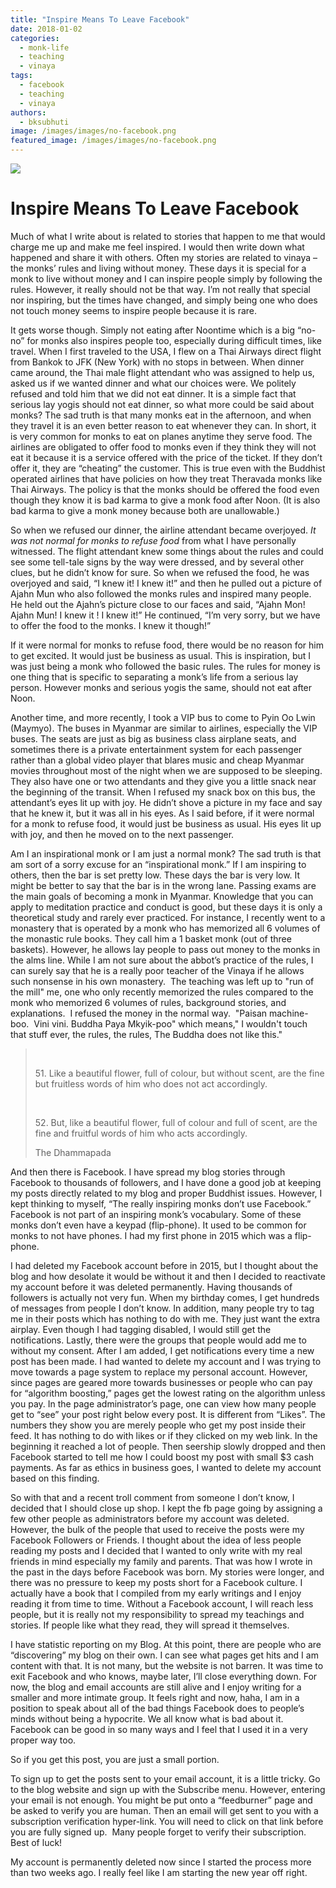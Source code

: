 ```yaml
---
title: "Inspire Means To Leave Facebook"
date: 2018-01-02
categories: 
  - monk-life
  - teaching
  - vinaya
tags: 
  - facebook
  - teaching
  - vinaya
authors: 
  - bksubhuti
image: /images/images/no-facebook.png
featured_image: /images/images/no-facebook.png
---
```


[![](/images/no-facebook.png)](/images/2018/01/no-facebook.png)

# Inspire Means To Leave Facebook

Much of what I write about is related to stories that happen to me that would charge me up and make me feel inspired. I would then write down what happened and share it with others. Often my stories are related to vinaya – the monks’ rules and living without money. These days it is special for a monk to live without money and I can inspire people simply by following the rules. However, it really should not be that way. I’m not really that special nor inspiring, but the times have changed, and simply being one who does not touch money seems to inspire people because it is rare.

It gets worse though. Simply not eating after Noontime which is a big “no-no” for monks also inspires people too, especially during difficult times, like travel. When I first traveled to the USA, I flew on a Thai Airways direct flight from Bankok to JFK (New York) with no stops in between. When dinner came around, the Thai male flight attendant who was assigned to help us, asked us if we wanted dinner and what our choices were. We politely refused and told him that we did not eat dinner. It is a simple fact that serious lay yogis should not eat dinner, so what more could be said about monks? The sad truth is that many monks eat in the afternoon, and when they travel it is an even better reason to eat whenever they can. In short, it is very common for monks to eat on planes anytime they serve food. The airlines are obligated to offer food to monks even if they think they will not eat it because it is a service offered with the price of the ticket. If they don’t offer it, they are “cheating” the customer. This is true even with the Buddhist operated airlines that have policies on how they treat Theravada monks like Thai Airways. The policy is that the monks should be offered the food even though they know it is bad karma to give a monk food after Noon. (It is also bad karma to give a monk money because both are unallowable.)

So when we refused our dinner, the airline attendant became overjoyed. _It was not normal for monks to refuse food_ from what I have personally witnessed. The flight attendant knew some things about the rules and could see some tell-tale signs by the way were dressed, and by several other clues, but he didn’t know for sure. So when we refused the food, he was overjoyed and said, “I knew it! I knew it!” and then he pulled out a picture of Ajahn Mun who also followed the monks rules and inspired many people. He held out the Ajahn’s picture close to our faces and said, “Ajahn Mon! Ajahn Mun! I knew it ! I knew it!” He continued, “I’m very sorry, but we have to offer the food to the monks. I knew it though!”

If it were normal for monks to refuse food, there would be no reason for him to get excited. It would just be business as usual. This is inspiration, but I was just being a monk who followed the basic rules. The rules for money is one thing that is specific to separating a monk’s life from a serious lay person. However monks and serious yogis the same, should not eat after Noon.

Another time, and more recently, I took a VIP bus to come to Pyin Oo Lwin (Maymyo). The buses in Myanmar are similar to airlines, especially the VIP buses. The seats are just as big as business class airplane seats, and sometimes there is a private entertainment system for each passenger rather than a global video player that blares music and cheap Myanmar movies throughout most of the night when we are supposed to be sleeping. They also have one or two attendants and they give you a little snack near the beginning of the transit. When I refused my snack box on this bus, the attendant’s eyes lit up with joy. He didn’t shove a picture in my face and say that he knew it, but it was all in his eyes. As I said before, if it were normal for a monk to refuse food, it would just be business as usual. His eyes lit up with joy, and then he moved on to the next passenger.

Am I an inspirational monk or I am just a normal monk? The sad truth is that am sort of a sorry excuse for an “inspirational monk.” If I am inspiring to others, then the bar is set pretty low. These days the bar is very low. It might be better to say that the bar is in the wrong lane. Passing exams are the main goals of becoming a monk in Myanmar. Knowledge that you can apply to meditation practice and conduct is good, but these days it is only a theoretical study and rarely ever practiced. For instance, I recently went to a monastery that is operated by a monk who has memorized all 6 volumes of the monastic rule books. They call him a 1 basket monk (out of three baskets). However, he allows lay people to pass out money to the monks in the alms line. While I am not sure about the abbot’s practice of the rules, I can surely say that he is a really poor teacher of the Vinaya if he allows such nonsense in his own monastery.  The teaching was left up to "run of the mill" me, one who only recently memorized the rules compared to the monk who memorized 6 volumes of rules, background stories, and explanations.  I refused the money in the normal way.  "Paisan machine-boo.  Vini vini. Buddha Paya Mkyik-poo" which means," I wouldn't touch that stuff ever, the rules, the rules, The Buddha does not like this."

>  
> 
> 51\. Like a beautiful flower, full of colour, but without scent, are the fine but fruitless words of him who does not act accordingly.
> 
>  
> 
> 52\. But, like a beautiful flower, full of colour and full of scent, are the fine and fruitful words of him who acts accordingly.
> 
> The Dhammapada

And then there is Facebook. I have spread my blog stories through Facebook to thousands of followers, and I have done a good job at keeping my posts directly related to my blog and proper Buddhist issues. However, I kept thinking to myself, “The really inspiring monks don’t use Facebook.” Facebook is not part of an inspiring monk’s vocabulary. Some of these monks don’t even have a keypad (flip-phone). It used to be common for monks to not have phones. I had my first phone in 2015 which was a flip-phone.

I had deleted my Facebook account before in 2015, but I thought about the blog and how desolate it would be without it and then I decided to reactivate my account before it was deleted permanently. Having thousands of followers is actually not very fun. When my birthday comes, I get hundreds of messages from people I don’t know. In addition, many people try to tag me in their posts which has nothing to do with me. They just want the extra airplay. Even though I had tagging disabled, I would still get the notifications. Lastly, there were the groups that people would add me to without my consent. After I am added, I get notifications every time a new post has been made. I had wanted to delete my account and I was trying to move towards a page system to replace my personal account. However, since pages are geared more towards businesses or people who can pay for “algorithm boosting,” pages get the lowest rating on the algorithm unless you pay. In the page administrator’s page, one can view how many people get to “see” your post right below every post. It is different from “Likes”. The numbers they show you are merely people who get my post inside their feed. It has nothing to do with likes or if they clicked on my web link. In the beginning it reached a lot of people. Then seership slowly dropped and then Facebook started to tell me how I could boost my post with small $3 cash payments. As far as ethics in business goes, I wanted to delete my account based on this finding.

So with that and a recent troll comment from someone I don’t know, I decided that I should close up shop. I kept the fb page going by assigning a few other people as administrators before my account was deleted. However, the bulk of the people that used to receive the posts were my Facebook Followers or Friends. I thought about the idea of less people reading my posts and I decided that I wanted to only write with my real friends in mind especially my family and parents. That was how I wrote in the past in the days before Facebook was born. My stories were longer, and there was no pressure to keep my posts short for a Facebook culture. I actually have a book that I compiled from my early writings and I enjoy reading it from time to time. Without a Facebook account, I will reach less people, but it is really not my responsibility to spread my teachings and stories. If people like what they read, they will spread it themselves.

I have statistic reporting on my Blog. At this point, there are people who are “discovering” my blog on their own. I can see what pages get hits and I am content with that. It is not many, but the website is not barren. It was time to exit Facebook and who knows, maybe later, I’ll close everything down. For now, the blog and email accounts are still alive and I enjoy writing for a smaller and more intimate group. It feels right and now, haha, I am in a position to speak about all of the bad things Facebook does to people’s minds without being a hypocrite. We all know what is bad about it. Facebook can be good in so many ways and I feel that I used it in a very proper way too.

So if you get this post, you are just a small portion.

To sign up to get the posts sent to your email account, it is a little tricky. Go to the blog website and sign up with the Subscribe menu. However, entering your email is not enough. You might be put onto a “feedburner” page and be asked to verify you are human. Then an email will get sent to you with a subscription verification hyper-link. You will need to click on that link before you are fully signed up.  Many people forget to verify their subscription.  Best of luck!

My account is permanently deleted now since I started the process more than two weeks ago. I really feel like I am starting the new year off right.